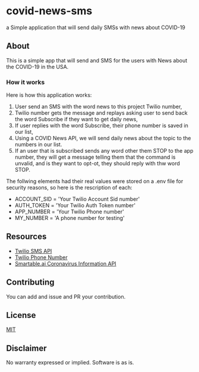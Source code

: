 # covid-news-sms
a Simple application that will send daily SMSs with news about COVID-19


## About

This is a simple app that will send and SMS for the users with News about the COVID-19 in the USA.


### How it works

Here is how this application works:
1. User send an SMS with the word news to this project Twilio number,
2. Twilio number gets the message and replays asking user to send back the word Subscribe if they want to get daily news,
3. If user replies with the word Subscribe, their phone number is saved in our list,
4. Using a COVID News API, we will send daily news about the topic to the numbers in our list.
5. If an user that is subscribed sends any word other them STOP to the app number, they will get a message telling them that the command is unvalid, and is they want to opt-ot, they should reply with thw word STOP.


The follwing elements had their real values were stored on a .env file for security reasons, so here is the rescription of each:

- ACCOUNT_SID = 'Your Twilio Account Sid number'
- AUTH_TOKEN = 'Your Twilio Auth Token number'
- APP_NUMBER = 'Your Twilio Phone number'
- MY_NUMBER = 'A phone number for testing'


## Resources

- [Twilio SMS API](https://www.twilio.com/docs/sms)
- [Twilio Phone Number](https://www.twilio.com/docs/phone-numbers)
- [Smartable.ai Coronavirus Information API](https://developer.smartable.ai/api-details#api=coronavirus&operation=news) 


## Contributing

You can add and issue and PR your contribution.

## License

[MIT](http://www.opensource.org/licenses/mit-license.html)

## Disclaimer

No warranty expressed or implied. Software is as is.





